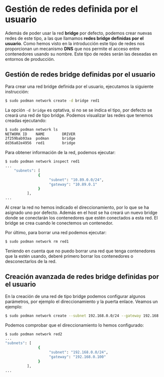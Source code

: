 # Gestión de redes definida por el usuario

Además de poder usar la red **bridge** por defecto, podemos crear nuevas redes de este tipo, a las que llamamos **redes bridge definidas por el usuario**. Como hemos visto en la introducción este tipo de redes nos proporcionan un mecanismo **DNS** que nos permite el acceso entre contenedores usando su nombre. Este tipo de redes serán las deseadas en entornos de producción.

## Gestión de redes bridge definidas por el usuario

Para crear una red bridge definida por el usuario, ejecutamos la siguiente instrucción: 

```bash
$ sudo podman network create -d bridge red1
```

La opción `-d bridge` es optativa, si no se se indica el tipo,  por defecto se creará una red de tipo bridge. Podemos visualizar las redes que tenemos creadas ejecutando:

```bash
$ sudo podman network ls
NETWORK ID    NAME        DRIVER
2f259bab93aa  podman      bridge
dd36a02e4956  red1        bridge
```

Para obtener información de la red, podemos ejecutar:

```bash
$ sudo podman network inspect red1
...
    "subnets": [
               {
                    "subnet": "10.89.0.0/24",
                    "gateway": "10.89.0.1"
               }
          ],
...
```

Al crear la red no hemos indicado el direccionamiento, por lo que se ha asignado uno por defecto. Además en el host se ha creará un nuevo bridge donde se conectarán los contenedores que estén conectados a esta red. El bridge se crea cuando le conectemos un contenedor.

Por último, para borrar una red podemos ejecutar:

```bash
$ sudo podman network rm red1
```

Teniendo en cuenta que no puedo borrar una red que tenga contenedores que la estén usando, deberé primero borrar los contenedores o desconectarlos de la red.

## Creación avanzada de redes bridge definidas por el usuario

En la creación de una red de tipo bridge podemos configurar algunos parámetros, por ejemplo el direccionamiento y la puerta enlace. Veamos un ejemplo:

```bash
$ sudo podman network create --subnet 192.168.0.0/24 --gateway 192.168.0.100 red2
```

Podemos comprobar que el direccionamiento lo hemos configurado:


```bash
$ sudo podman network red2
...
"subnets": [
               {
                    "subnet": "192.168.0.0/24",
                    "gateway": "192.168.0.100"
               }
          ],
...
```

